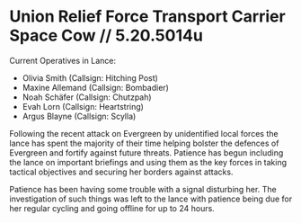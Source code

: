 # Union Relief Force Transport Carrier **Space Cow** // 5.20.5014u

Current Operatives in Lance:
- Olivia Smith (Callsign: Hitching Post)
- Maxine Allemand (Callsign: Bombadier)
- Noah Schäfer (Callsign: Chutzpah)
- Evah Lorn (Callsign: Heartstring)
- Argus Blayne (Callsign: Scylla)

Following the recent attack on Evergreen by unidentified local forces the lance has spent the majority of their time helping bolster the defences of Evergreen and fortify against future threats. Patience has begun including the lance on important briefings and using them as the key forces in taking tactical objectives and securing her borders against attacks. 

Patience has been having some trouble with a signal disturbing her. The investigation of such things was left to the lance with patience being due for her regular cycling and going offline for up to 24 hours.